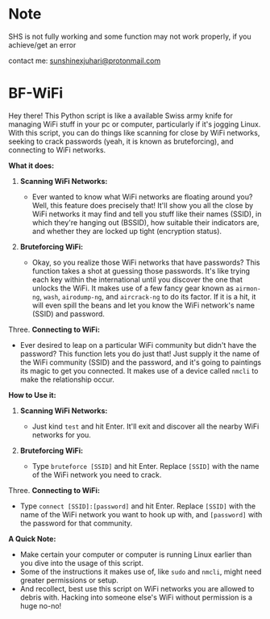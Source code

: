 
# Note
SHS is not fully working and some function may not work properly, if you achieve/get an error

contact me: sunshinexjuhari@protonmail.com

# BF-WiFi

Hey there! This Python script is like a available Swiss army knife for managing WiFi stuff in your pc or computer, particularly if it's jogging Linux. With this script, you can do things like scanning for close by WiFi networks, seeking to crack passwords (yeah, it is known as bruteforcing), and connecting to WiFi networks.

**What it does:**

1. **Scanning WiFi Networks:**
   - Ever wanted to know what WiFi networks are floating around you? Well, this feature does precisely that! It'll show you all the close by WiFi networks it may find and tell you stuff like their names (SSID), in which they're hanging out (BSSID), how suitable their indicators are, and whether they are locked up tight (encryption status).

2. **Bruteforcing WiFi:**
   - Okay, so you realize those WiFi networks that have passwords? This function takes a shot at guessing those passwords. It's like trying each key within the international until you discover the one that unlocks the WiFi. It makes use of a few fancy gear known as `airmon-ng`, `wash`, `airodump-ng`, and `aircrack-ng` to do its factor. If it is a hit, it will even spill the beans and let you know the WiFi network's name (SSID) and password.

Three. **Connecting to WiFi:**
   - Ever desired to leap on a particular WiFi community but didn't have the password? This function lets you do just that! Just supply it the name of the WiFi community (SSID) and the password, and it's going to paintings its magic to get you connected. It makes use of a device called `nmcli` to make the relationship occur.

**How to Use it:**

1. **Scanning WiFi Networks:**
   - Just kind `test` and hit Enter. It'll exit and discover all the nearby WiFi networks for you.

2. **Bruteforcing WiFi:**
   - Type `bruteforce [SSID]` and hit Enter. Replace `[SSID]` with the name of the WiFi network you need to crack.

Three. **Connecting to WiFi:**
   - Type `connect [SSID]:[password]` and hit Enter. Replace `[SSID]` with the name of the WiFi network you want to hook up with, and `[password]` with the password for that community.

**A Quick Note:**
- Make certain your computer or computer is running Linux earlier than you dive into the usage of this script.
- Some of the instructions it makes use of, like `sudo` and `nmcli`, might need greater permissions or setup.
- And recollect, best use this script on WiFi networks you are allowed to debris with. Hacking into someone else's WiFi without permission is a huge no-no!

